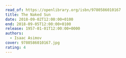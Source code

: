 ```yaml
---
read_of: https://openlibrary.org/isbn/9780586010167
title: The Naked Sun
date: 2018-09-02T12:00:00+0100
end: 2018-09-05T12:00:00+0100
release: 1957-01-01T12:00:00+0000
authors:
  - Isaac Asimov
cover: 9780586010167.jpg
rating: 4
---
```


